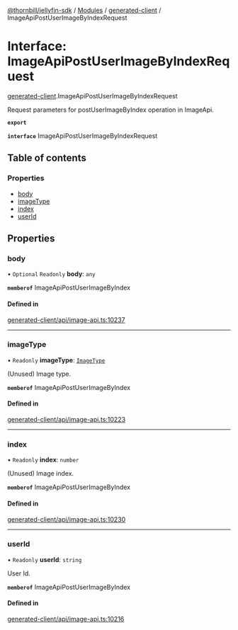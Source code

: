 [@thornbill/jellyfin-sdk](../README.md) / [Modules](../modules.md) / [generated-client](../modules/generated_client.md) / ImageApiPostUserImageByIndexRequest

# Interface: ImageApiPostUserImageByIndexRequest

[generated-client](../modules/generated_client.md).ImageApiPostUserImageByIndexRequest

Request parameters for postUserImageByIndex operation in ImageApi.

**`export`**

**`interface`** ImageApiPostUserImageByIndexRequest

## Table of contents

### Properties

- [body](generated_client.ImageApiPostUserImageByIndexRequest.md#body)
- [imageType](generated_client.ImageApiPostUserImageByIndexRequest.md#imagetype)
- [index](generated_client.ImageApiPostUserImageByIndexRequest.md#index)
- [userId](generated_client.ImageApiPostUserImageByIndexRequest.md#userid)

## Properties

### body

• `Optional` `Readonly` **body**: `any`

**`memberof`** ImageApiPostUserImageByIndex

#### Defined in

[generated-client/api/image-api.ts:10237](https://github.com/jellyfin/jellyfin-sdk-typescript/blob/7402732/src/generated-client/api/image-api.ts#L10237)

___

### imageType

• `Readonly` **imageType**: [`ImageType`](../enums/generated_client.ImageType.md)

(Unused) Image type.

**`memberof`** ImageApiPostUserImageByIndex

#### Defined in

[generated-client/api/image-api.ts:10223](https://github.com/jellyfin/jellyfin-sdk-typescript/blob/7402732/src/generated-client/api/image-api.ts#L10223)

___

### index

• `Readonly` **index**: `number`

(Unused) Image index.

**`memberof`** ImageApiPostUserImageByIndex

#### Defined in

[generated-client/api/image-api.ts:10230](https://github.com/jellyfin/jellyfin-sdk-typescript/blob/7402732/src/generated-client/api/image-api.ts#L10230)

___

### userId

• `Readonly` **userId**: `string`

User Id.

**`memberof`** ImageApiPostUserImageByIndex

#### Defined in

[generated-client/api/image-api.ts:10216](https://github.com/jellyfin/jellyfin-sdk-typescript/blob/7402732/src/generated-client/api/image-api.ts#L10216)
